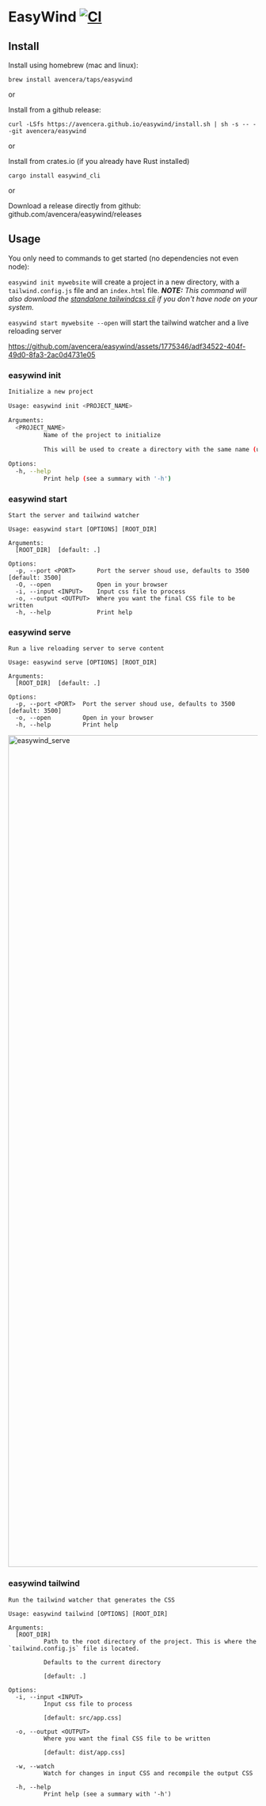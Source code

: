 # EasyWind [![CI](https://github.com/avencera/easywind/workflows/Mean%20Bean%20CI/badge.svg)](https://github.com/avencera/easywind/actions?query=workflow%3A%22Mean+Bean+CI%22)

## Install

Install using homebrew (mac and linux):

`brew install avencera/taps/easywind`

or

Install from a github release:

`curl -LSfs https://avencera.github.io/easywind/install.sh | sh -s -- --git avencera/easywind`

or 

Install from crates.io (if you already have Rust installed)

`cargo install easywind_cli`

or

Download a release directly from github: github.com/avencera/easywind/releases

## Usage

You only need to commands to get started (no dependencies not even node):

`easywind init mywebsite` will create a project in a new directory, with a `tailwind.config.js` file and an `index.html` file.
***NOTE:** This command will also download the [standalone tailwindcss cli](https://github.com/tailwindlabs/tailwindcss/releases) if you don't have node on your system.*

`easywind start mywebsite --open` will start the tailwind watcher and a live reloading server

https://github.com/avencera/easywind/assets/1775346/adf34522-404f-49d0-8fa3-2ac0d4731e05

### easywind init

```bash
Initialize a new project

Usage: easywind init <PROJECT_NAME>

Arguments:
  <PROJECT_NAME>
          Name of the project to initialize
          
          This will be used to create a directory with the same name (usage: easywind init portfolio)

Options:
  -h, --help
          Print help (see a summary with '-h')
```

### easywind start
```shell
Start the server and tailwind watcher

Usage: easywind start [OPTIONS] [ROOT_DIR]

Arguments:
  [ROOT_DIR]  [default: .]

Options:
  -p, --port <PORT>      Port the server shoud use, defaults to 3500 [default: 3500]
  -O, --open             Open in your browser
  -i, --input <INPUT>    Input css file to process
  -o, --output <OUTPUT>  Where you want the final CSS file to be written
  -h, --help             Print help
```

### easywind serve

```shell
Run a live reloading server to serve content

Usage: easywind serve [OPTIONS] [ROOT_DIR]

Arguments:
  [ROOT_DIR]  [default: .]

Options:
  -p, --port <PORT>  Port the server shoud use, defaults to 3500 [default: 3500]
  -o, --open         Open in your browser
  -h, --help         Print help
```
<img width="1680" alt="easywind_serve" src="https://github.com/avencera/easywind/assets/1775346/fa1f947a-480a-4991-a583-4d252f766769">

### easywind tailwind
```shell
Run the tailwind watcher that generates the CSS

Usage: easywind tailwind [OPTIONS] [ROOT_DIR]

Arguments:
  [ROOT_DIR]
          Path to the root directory of the project. This is where the `tailwind.config.js` file is located.
          
          Defaults to the current directory
          
          [default: .]

Options:
  -i, --input <INPUT>
          Input css file to process
          
          [default: src/app.css]

  -o, --output <OUTPUT>
          Where you want the final CSS file to be written
          
          [default: dist/app.css]

  -w, --watch
          Watch for changes in input CSS and recompile the output CSS

  -h, --help
          Print help (see a summary with '-h')

```
